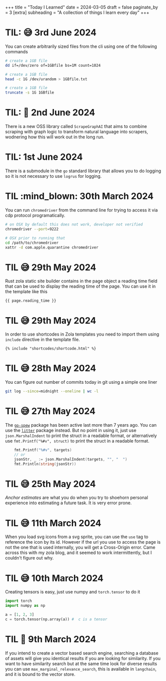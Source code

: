 +++
title = "Today I Learned"
date = 2024-03-05
draft = false
paginate_by = 3
[extra]
    subheading = "A collection of things I learn every day"
+++

# TIL: :sweat_smile: 3rd June 2024

You can create arbitrarily sized files from the cli using one of the following commands
```sh
# create a 1GB file
dd if=/dev/zero of=1GBfile bs=1M count=1024

# create a 1GB file
head -c 1G /dev/urandom > 1GBfile.txt

# create a 1GB file
truncate -s 1G 1GBfile
```
# TIL: :thinking: 2nd June 2024

There is a new OSS library called `ScrapeGraphAI` that aims to combine scraping with graph logic to transform natural language into scrapers, wodnering how this will work out in the long run.

# TIL: 1st June 2024

There is a submodule in the `go` standard library that allows you to do logging so it is not necessary to use `logrus` for logging.

# TIL :mind_blown: 30th March 2024

You can run `chromedriver` from the command line for trying to access it via cdp protocol programatically.
```sh
# on OSX by default this does not work, developer not verified
chromedriver --port=9222

# OSX prior to running that
cd /path/to/chromedriver
xattr -d com.apple.quarantine chromedriver
```

# TIL :sweat_smile: 29th May 2024

Rust zola static site builder contains in the page object a reading time field that can be used to display the reading time of the page. You can use it in the template like this

```jinja
{{ page.reading_time }}
```

# TIL :sweat_smile: 29th May 2024

In order to use shortcodes in Zola templates you need to import them using `include` directive in the template file.

```jinja
{% include "shortcodes/shortcode.html" %}
``` 

# TIL 😅 28th May 2024

You can figure out number of commits today in git using a simple one liner
```bash
git log --since=midnight --oneline | wc -l
```

# TIL 😅 27th May 2024

The [`go-spew`](https://pkg.go.dev/github.com/davecgh/go-spew/spew) package has been active last more than 7 years ago. You can use the [`litter`](https://pkg.go.dev/github.com/sanity-io/litter) package instead. But no point in using it, just use `json.MarshalIndent` to print the struct in a readable format, or alternatively use `fmt.Printf("%#v", struct)` to print the struct in a readable format.

```go
    fmt.Printf("%#v", targets)
    // or
    jsonStr, _ := json.MarshalIndent(targets, "", "  ")
    fmt.Println(string(jsonStr))
```

# TIL 😅 25th May 2024

_Anchor estimates_ are what you do when you try to shoehorn personal experience into estimating a future task.
It is very error prone.

# TIL 😅 11th March 2024

When you load svg icons from a svg sprite, you can use the `use` tag to reference the icon by its id.
However if the url you use to access the page is not the one that is used internally, you will get a Cross-Origin error.
Came across this with my zola blog, and it seemed to work intermittently, but I couldn't figure out why.


# TIL 😅 10th March 2024

Creating tensors is easy, just use numpy and `torch.tensor` to do it
```python
import torch
import numpy as np

a = [1, 2, 3]
c = torch.tensor(np.array(a)) #  c is a tensor
```

# TIL 🤯 9th March 2024

If you intend to create a vector based search engine, searching a database of assets will give you identical results if you are looking for similarity. If you want to have similarity search but at the same time look for diverse results you can use `max_marginal_relevance_search`, this is available in `langchain`, and it is bound to the vector store. 

